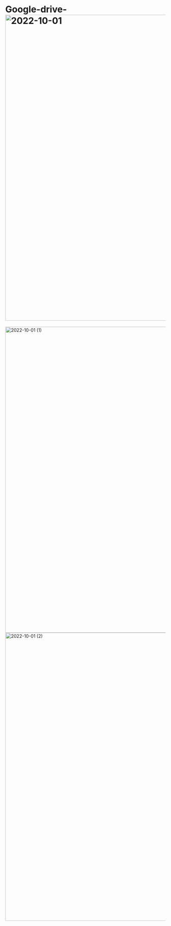 # Google-drive-<img width="960" alt="2022-10-01" src="https://user-images.githubusercontent.com/96379277/193396131-7f9e1087-9662-415f-abce-602baeb71a41.png">
<img width="960" alt="2022-10-01 (1)" src="https://user-images.githubusercontent.com/96379277/193396136-4f70937d-3cfd-42ba-9135-cd1a00786006.png">
<img width="904" alt="2022-10-01 (2)" src="https://user-images.githubusercontent.com/96379277/193396158-712ad63e-ab03-4433-96d1-ea2d6765ea82.png">
